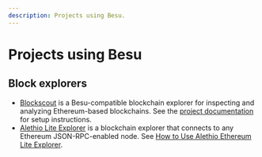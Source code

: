 ```yaml
---
description: Projects using Besu.
---
```


# Projects using Besu

## Block explorers

- [Blockscout](https://github.com/blockscout/blockscout#readme) is a Besu-compatible blockchain explorer for inspecting
  and analyzing Ethereum-based blockchains.
  See the [project documentation](https://docs.blockscout.com/) for setup instructions.
- [Alethio Lite Explorer](https://github.com/Alethio/ethereum-lite-explorer#readme) is a blockchain explorer that
  connects to any Ethereum JSON-RPC-enabled node. See
  [How to Use Alethio Ethereum Lite Explorer](../HowTo/Deploy/Lite-Block-Explorer.md).
